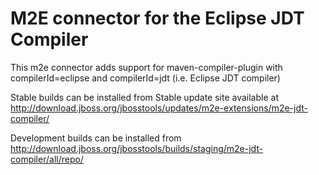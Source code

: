 M2E connector for the Eclipse JDT Compiler
==========================================

This m2e connector adds support for maven-compiler-plugin with compilerId=eclipse and compilerId=jdt (i.e. Eclipse JDT compiler)

Stable builds can be installed from Stable update site available at http://download.jboss.org/jbosstools/updates/m2e-extensions/m2e-jdt-compiler/

Development builds can be installed from http://download.jboss.org/jbosstools/builds/staging/m2e-jdt-compiler/all/repo/